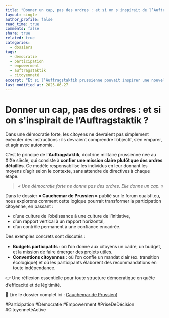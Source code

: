 ```yaml
---
title: "Donner un cap, pas des ordres : et si on s'inspirait de l’Auftragstaktik ?"
layout: single
author_profile: false
read_time: true
comments: false
share: true
related: true
categories:
  - dossiers
tags:
  - démocratie
  - participation
  - empowerment
  - auftragstaktik
  - citoyenneté
excerpt: "Et si l’Auftragstaktik prussienne pouvait inspirer une nouvelle manière de faire de la démocratie : non plus en donnant des ordres, mais en donnant un cap ?"
last_modified_at: 2025-06-27
---
```


# Donner un cap, pas des ordres : et si on s'inspirait de l’Auftragstaktik ?

Dans une démocratie forte, les citoyens ne devraient pas simplement exécuter des instructions : ils devraient comprendre l’objectif, s’en emparer, et agir avec autonomie.

C’est le principe de l’**Auftragstaktik**, doctrine militaire prussienne née au XIXe siècle, qui consiste à **confier une mission claire plutôt que des ordres détaillés**. Ce modèle responsabilise les individus en leur donnant les moyens d’agir selon le contexte, sans attendre de directives à chaque étape.

> *« Une démocratie forte ne donne pas des ordres. Elle donne un cap. »*

Dans le dossier **« Cauchemar de Prussien »** publié sur le forum ouaisfi.eu, nous explorons comment cette logique pourrait transformer la participation citoyenne, en passant :
- d’une culture de l’obéissance à une culture de l’initiative,
- d’un rapport vertical à un rapport horizontal,
- d’un contrôle permanent à une confiance encadrée.

Des exemples concrets sont discutés :
- **Budgets participatifs** : où l’on donne aux citoyens un cadre, un budget, et la mission de faire émerger des projets utiles.
- **Conventions citoyennes** : où l’on confie un mandat clair (ex. transition écologique) et où les participants élaborent des recommandations en toute indépendance.

👉 Une réflexion essentielle pour toute structure démocratique en quête d’efficacité et de légitimité.

📘 Lire le dossier complet ici : [Cauchemar de Prussien](https://ouaisfi.eu/viewtopic.php?t=74))

#Participation #Démocratie #Empowerment #PriseDeDécision #CitoyennetéActive
